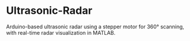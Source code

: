 # Ultrasonic-Radar
Arduino-based ultrasonic radar using a stepper motor for 360° scanning, with real-time radar visualization in MATLAB.
